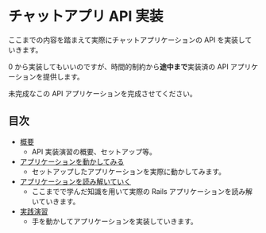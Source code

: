 # チャットアプリ API 実装

ここまでの内容を踏まえて実際にチャットアプリケーションの API を実装していきます。

0 から実装してもいいのですが、時間的制約から**途中まで**実装済の
API アプリケーションを提供します。

未完成なこの API アプリケーションを完成させてください。

## 目次
- [概要](01-overview)
  - API 実装演習の概要、セットアップ等。
- [アプリケーションを動かしてみる](02-trying)
  - セットアップしたアプリケーションを実際に動かしてみます。
- [アプリケーションを読み解いていく](03-reading)
  - ここまでで学んだ知識を用いて実際の Rails アプリケーションを読み解いていきます。
- [実践演習](04-exercise)
  - 手を動かしてアプリケーションを実装していきます。

